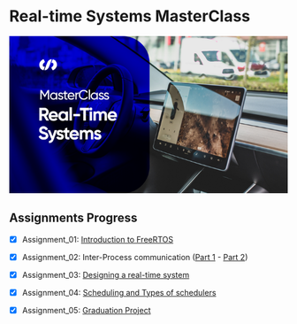 # Real-time Systems MasterClass

[![image](images/Real_Time_Systems.png)](https://programs.sprints.ai/courses)

## Assignments Progress

- [x] Assignment_01: [Introduction to FreeRTOS](https://youtu.be/YWIPaMj4Bj4)

- [x] Assignment_02: Inter-Process communication ([Part 1](https://youtu.be/j1pzSMiusb0) - [Part 2](https://youtu.be/KNfUjNxfFfs))

- [x] Assignment_03: [Designing a real-time system](https://youtu.be/yhMOwm8J5zk)

- [x] Assignment_04: [Scheduling and Types of schedulers](https://youtu.be/wV9ZsEIN9As)

- [x] Assignment_05: [Graduation Project](https://youtu.be/GxDrmm0VH2M)
